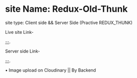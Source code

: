 # site Name: Redux-Old-Thunk

site type: Client side && Server Side (Practive REDUX_THUNK)


Live site Link-

 [--](--).


 Server side Link-

 [--](--).


 • Image upload on Cloudinary || By Backend 
